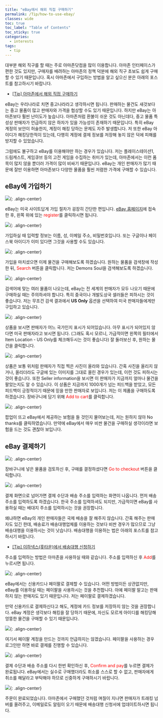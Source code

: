 ```yaml
---
title: "eBay에서 해외 직접 구매하기"
permalink: /Tip/how-to-use-ebay/
classes: wide
toc: true
toc_label: "Table of Contents"
toc_sticky: true
categories:
  - interests
tags:
  - tip
---
```


대부분 해외 직구를 할 때는 주로 아마존닷컴을 많이 이용합니다. 아마존 인터페이스가 편한 것도 있지만, 구매자를 배려하는 아마존의 정책 덕분에 해외 직구 초보도 쉽게 구매할 수 있기 때문입니다. 혹시 아마존에서 구입하는 방법을 알고 싶으신 분은 아래의 포스트를 참고하시기 바랍니다.

- [[Tip] 아마존에서 해외 직접 구매하기](/Tip/how-to-use-amazon/)

eBay는 우리나라로 치면 중고나라라고 생각하시면 됩니다. 판매하는 물건도 새것보다는 중고 물품이 많고 판매자와 가격을 협상할 수도 있기 때문입니다. 하지만 eBay는 아마존보다 훨씬 난이도가 높습니다. 아마존처럼 환불이 쉬운 것도 아닌데다, 중고 물품 특성상 판매자가 언급하지 않은 하자가 있을 가능성이 존재하기 때문입니다. 특히 eBay 계정의 보안이 허술한지, 계정이 해킹 당하는 문제도 자주 발생합니다. 저 또한 eBay 아이디가 해킹당한적이 있는데, 다행히 계정에 결제 정보를 저장해 놓지 않은 덕에 피해를 방지할 수 있었습니다.

그럼에도 불구하고 eBay를 이용해야만 하는 경우가 있습니다. 저는 플레이스테이션1, 드림캐스트, 게임큐브 등의 고전 게임을 수집하는 취미가 있는데, 아마존에서는 이런 품목이 많지 않을 뿐더러 가격이 많이 비싸기 때문입니다. eBay는 개인 판매자가 많기 때문에 잘만 이용하면 아마존보다 다양한 물품을 훨씬 저렴한 가격에 구매할 수 있습니다.

## eBay에 가입하기

![](/images/Tip/004/01.png){: .align-center}

eBay는 미국 사이트답게 가입 절차가 굉장히 간단한 편입니다. [eBay 홈페이지](https://www.ebay.com/)에 접속한 후, 왼쪽 위에 있는 <span style="color:red">register</span>를 클릭하시면 됩니다.

![](/images/Tip/004/02.png){: .align-center}

가입하실 때 입력할 정보는 이름, 성, 이메일 주소, 비밀번호입니다. 또는 구글이나 페이스북 아이디가 이미 있다면 그것을 사용할 수도 있습니다.

![](/images/Tip/004/03.png){: .align-center}

가입을 마치셨으면 이제 물건을 구매해보도록 하겠습니다. 원하는 물품을 검색창에 작성한 뒤, <span style="color:red">Search</span> 버튼을 클릭합니다. 저는 Demons Soul을 검색해보도록 하겠습니다.

![](/images/Tip/004/04.png){: .align-center}

검색어에 맞는 여러 물품이 나오는데, eBay는 전 세계의 판매자가 모두 나오기 때문에 구매하실 때는 주의하셔야 합니다. 특히 중국이나 개발도상국 셀러들은 피하시는 것이 좋습니다. 저는 무조건 검색 결과에서 **US Only** 옵션을 선택하여 미국 판매자들에게만 구입하고 있습니다.

![](/images/Tip/004/05.png){: .align-center}

상품을 보시면 판매자가 어느 국가인지 표시가 되어있습니다. 아무 표시가 되어있지 않다면 미국 판매자라고 보시면 됩니다. (그래도 혹시 모르니, 가급적이면 왼쪽의 필터에서 Item Location - US Only를 체크해두시는 것이 좋습니다) 잘 둘러보신 후, 원하는 물건을 클릭합니다.

![](/images/Tip/004/06.png){: .align-center}

상품은 보통 위처럼 판매자가 직접 찍은 사진이 올라와 있습니다. 간혹 사진을 올리지 않거나, 올리더라도 구글에 있는 이미지를 그대로 올린 경우가 있는데, 이런 것도 피하시는 것이 좋습니다. 또한 Seller information을 보시면 이 판매자가 지금까지 얼마나 물건을 팔았는지도 알 수 있습니다. 이 상품은 지금까지 1000개가 넘는 피드백을 받았고, 모든 피드백이 긍정적이기 때문에 믿을 만한 판매자로 보입니다. 저는 이 제품을 구매하도록 하겠습니다. 장바구니에 담기 위해 <span style="color:red">Add to cart</span>를 클릭합니다.

![](/images/Tip/004/07.png){: .align-center}

팝업이 뜨고 eBay에서 제공하는 보험을 들 것인지 물어보는데, 저는 원하지 않아 No thanks를 클릭하였습니다. 만약에 eBay에서 매우 비싼 물건을 구매하실 생각이라면 보험을 드는 것도 괜찮아 보입니다.

## eBay 결제하기

![](/images/Tip/004/08.png){: .align-center}

장바구니에 넣은 물품을 검토하신 후, 구매를 결정하셨다면 <span style="color:red">Go to checkout</span> 버튼을 클릭합니다.

![](/images/Tip/004/09.png){: .align-center}

결제 화면으로 넘어가면 결제 수단과 배송 주소를 입력하는 화면이 나옵니다. 먼저 배송 주소를 입력하도록 하겠습니다. 한국 주소를 입력하셔도 되지만, 가급적이면 eBay를 사용하실 때는 배대지 주소를 입력하시는 것을 권장합니다.

왜냐하면 eBay의 개인 판매자들은 국제 배송을 잘 해주지 않습니다. 간혹 해주는 판매자도 있긴 한데, 배송료가 배송대행업체를 이용하는 것보다 비싼 경우가 많으므로 그냥 배송대행을 이용하시는 것이 낫습니다. 배송대행을 이용하는 법은 아래의 포스트를 참고하시기 바랍니다.

- [[Tip] 이하넥스(홋타운)에서 배송대행 신청하기](/Tip/how-to-use-ehanex/)

주소를 입력하는 방법은 아마존을 사용하실 때와 같습니다. 주소를 입력하신 후 <span style="color:red">Add</span>를 누르시면 됩니다.

![](/images/Tip/004/10.png){: .align-center}

eBay에서는 신용카드나 페이팔로 결제할 수 있습니다. 어떤 방법이든 상관없지만, eBay를 이용하실 때는 페이팔을 사용하시는 것을 추천합니다. 아예 페이팔 말고는 판매하지 않는 판매자도 있기 때문입니다. 저는 페이팔로 결제하겠습니다.

만약 신용카드로 결제하신다고 해도, 계정에 카드 정보를 저장하지 않는 것을 권장합니다. eBay 계정은 생각보다 해킹을 잘 당하기 때문에, 자신도 모르게 아이디를 해킹당해 엉뚱한 물건을 구매할 수 있기 때문입니다.

![](/images/Tip/004/11.png){: .align-center}

여기서 페이팔 계정을 만드는 것까지 언급하지는 않겠습니다. 페이팔을 사용하는 경우 로그인만 하면 바로 결제를 진행할 수 있습니다.

![](/images/Tip/004/12.png){: .align-center}

결제 수단과 배송 주소를 다시 한번 확인하신 후, <span style="color:red">Confirm and pay</span>를 누르면 결제가 완료됩니다. eBay에서는 실수로 구매했더라도 취소를 스스로 할 수 없고, 판매자에게 취소를 해달라고 부탁해야 하므로 신중하게 구매하시기 바랍니다.

![](/images/Tip/004/13.png){: .align-center}

주문이 완료되었습니다. 아마존에서 구매했던 것처럼 며칠이 지나면 판매자가 트래킹 넘버를 올려주고, 이메일로도 알림이 오기 때문에 배송대행 신청서에 업데이트하시면 됩니다.